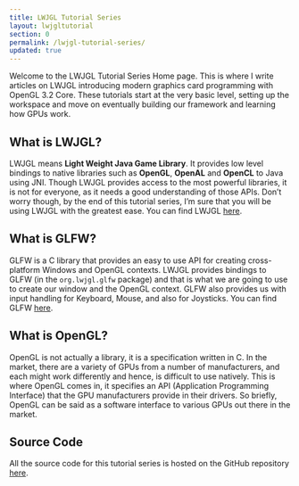 ```yaml
---
title: LWJGL Tutorial Series
layout: lwjgltutorial
section: 0
permalink: /lwjgl-tutorial-series/
updated: true
---
```


Welcome to the LWJGL Tutorial Series Home page. This is where I write articles on LWJGL introducing modern graphics card programming with OpenGL 3.2 Core. These tutorials start at the very basic level, setting up the workspace and move on eventually building our framework and learning how GPUs work.

## What is LWJGL?

LWJGL means **Light Weight Java Game Library**. It provides low level bindings to native libraries such as **OpenGL**, **OpenAL** and **OpenCL** to Java using JNI. Though LWJGL provides access to the most powerful libraries, it is not for everyone, as it needs a good understanding of those APIs. Don’t worry though, by the end of this tutorial series, I’m sure that you will be using LWJGL with the greatest ease. You can find LWJGL [here](https://www.lwjgl.org/).

## What is GLFW?

GLFW is a C library that provides an easy to use API for creating cross-platform Windows and OpenGL contexts. LWJGL provides bindings to GLFW (in the `org.lwjgl.glfw` package) and that is what we are going to use to create our window and the OpenGL context. GLFW also provides us with input handling for Keyboard, Mouse, and also for Joysticks. You can find GLFW [here](http://www.glfw.org/).

## What is OpenGL?

OpenGL is not actually a library, it is a specification written in C. In the market, there are a variety of GPUs from a number of manufacturers, and each might work differently and hence, is difficult to use natively. This is where OpenGL comes in, it specifies an API (Application Programming Interface) that the GPU manufacturers provide in their drivers. So briefly, OpenGL can be said as a software interface to various GPUs out there in the market.

## Source Code

All the source code for this tutorial series is hosted on the GitHub repository [here](https://github.com/sriharshachilakapati/LWJGL-Tutorial-Series).
